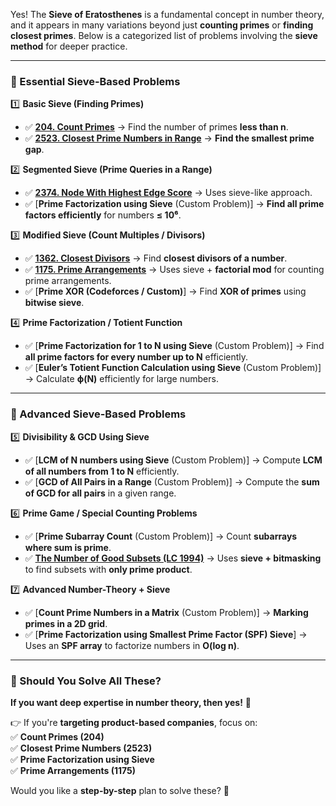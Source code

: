 Yes! The **Sieve of Eratosthenes** is a fundamental concept in number theory, and it appears in many variations beyond just **counting primes** or **finding closest primes**. Below is a categorized list of problems involving the **sieve method** for deeper practice.

---

### **🔹 Essential Sieve-Based Problems**

1️⃣ **Basic Sieve (Finding Primes)**

- ✅ [**204. Count Primes**](https://leetcode.com/problems/count-primes/) → Find the number of primes **less than n**.
- ✅ [**2523. Closest Prime Numbers in Range**](https://leetcode.com/problems/closest-prime-numbers-in-range/) → **Find the smallest prime gap**.

2️⃣ **Segmented Sieve (Prime Queries in a Range)**

- ✅ [**2374. Node With Highest Edge Score**](https://leetcode.com/problems/node-with-highest-edge-score/) → Uses sieve-like approach.
- ✅ [**Prime Factorization using Sieve** (Custom Problem)] → **Find all prime factors efficiently** for numbers **≤ 10⁶**.

3️⃣ **Modified Sieve (Count Multiples / Divisors)**

- ✅ [**1362. Closest Divisors**](https://leetcode.com/problems/closest-divisors/) → Find **closest divisors of a number**.
- ✅ [**1175. Prime Arrangements**](https://leetcode.com/problems/prime-arrangements/) → Uses sieve + **factorial mod** for counting prime arrangements.
- ✅ [**Prime XOR (Codeforces / Custom)**] → Find **XOR of primes** using **bitwise sieve**.

4️⃣ **Prime Factorization / Totient Function**

- ✅ [**Prime Factorization for 1 to N using Sieve** (Custom Problem)] → Find **all prime factors for every number up to N** efficiently.
- ✅ [**Euler’s Totient Function Calculation using Sieve** (Custom Problem)] → Calculate **ϕ(N)** efficiently for large numbers.

---

### **🔹 Advanced Sieve-Based Problems**

5️⃣ **Divisibility & GCD Using Sieve**

- ✅ [**LCM of N numbers using Sieve** (Custom Problem)] → Compute **LCM of all numbers from 1 to N** efficiently.
- ✅ [**GCD of All Pairs in a Range** (Custom Problem)] → Compute the **sum of GCD for all pairs** in a given range.

6️⃣ **Prime Game / Special Counting Problems**

- ✅ [**Prime Subarray Count** (Custom Problem)] → Count **subarrays where sum is prime**.
- ✅ [**The Number of Good Subsets (LC 1994)**](https://leetcode.com/problems/the-number-of-good-subsets/) → Uses **sieve + bitmasking** to find subsets with **only prime product**.

7️⃣ **Advanced Number-Theory + Sieve**

- ✅ [**Count Prime Numbers in a Matrix** (Custom Problem)] → **Marking primes in a 2D grid**.
- ✅ [**Prime Factorization using Smallest Prime Factor (SPF) Sieve**] → Uses an **SPF array** to factorize numbers in **O(log n)**.

---

### **🔹 Should You Solve All These?**

**If you want deep expertise in number theory, then yes!** 🚀

👉 If you're **targeting product-based companies**, focus on:  
✅ **Count Primes (204)**  
✅ **Closest Prime Numbers (2523)**  
✅ **Prime Factorization using Sieve**  
✅ **Prime Arrangements (1175)**

Would you like a **step-by-step** plan to solve these? 🚀
